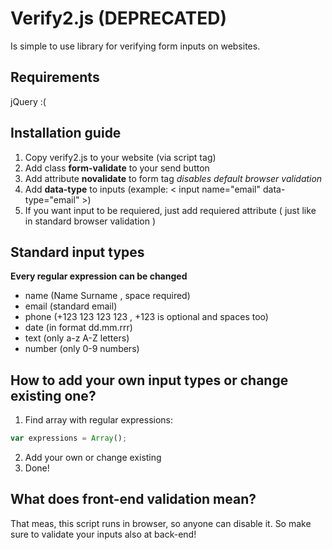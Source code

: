 # Verify2.js (DEPRECATED)
Is simple to use library for verifying form inputs on websites.

## Requirements
jQuery :(

## Installation guide
1) Copy verify2.js to your website (via script tag)
2) Add class __form-validate__ to your send button
3) Add attribute __novalidate__ to form tag _disables default browser validation_
4) Add __data-type__ to inputs (example: < input name="email" data-type="email" >)
5) If you want input to be requiered, just add requiered attribute ( just like in standard browser validation )

## Standard input types
__Every regular expression can be changed__
* name (Name Surname , space required)
* email (standard email)
* phone (+123 123 123 123 , +123 is optional and spaces too)
* date (in format dd.mm.rrr)
* text (only a-z A-Z letters)
* number (only 0-9 numbers)

## How to add your own input types or change existing one?
1) Find array with regular expressions:
```javascript
var expressions = Array();
```
2) Add your own or change existing
3) Done!

## What does front-end validation mean?
That meas, this script runs in browser, so anyone can disable it. So make sure to validate your inputs also at back-end!
